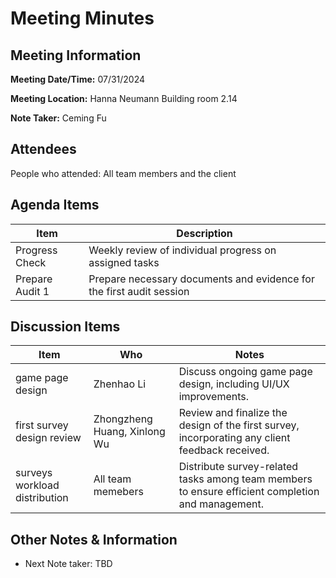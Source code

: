 # Meeting Minutes

## Meeting Information

**Meeting Date/Time:** 07/31/2024

**Meeting Location:** Hanna Neumann Building room 2.14

**Note Taker:**  Ceming Fu

## Attendees

People who attended: All team members and the client

## Agenda Items

| Item            | Description                                                          |
| --------------- | -------------------------------------------------------------------- |
| Progress Check  | Weekly review of individual progress on assigned tasks               |
| Prepare Audit 1 | Prepare necessary documents and evidence for the first audit session |

## Discussion Items

| Item                          | Who                          | Notes                                                                                             |
| ----------------------------- | ---------------------------- | ------------------------------------------------------------------------------------------------- |
| game page design              | Zhenhao Li                   | Discuss ongoing game page design, including UI/UX improvements.                                   |
| first survey design review    | Zhongzheng Huang, Xinlong Wu | Review and finalize the design of the first survey, incorporating any client feedback received.   |
| surveys workload distribution | All team memebers            | Distribute survey-related tasks among team members to ensure efficient completion and management. |

## Other Notes & Information

- Next Note taker: TBD

